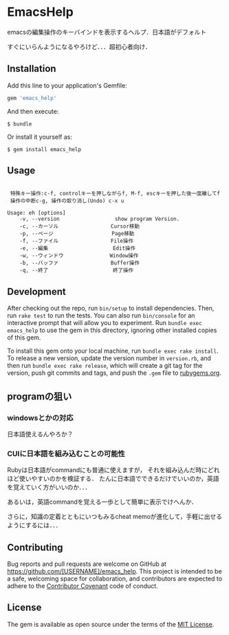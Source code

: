# EmacsHelp

emacsの編集操作のキーバインドを表示するヘルプ．日本語がデフォルト

すぐにいらんようになるやろけど．．．超初心者向け．


## Installation

Add this line to your application's Gemfile:

```ruby
gem 'emacs_help'
```

And then execute:

    $ bundle

Or install it yourself as:

    $ gem install emacs_help

## Usage

```

 特殊キー操作:c-f, controlキーを押しながらf, M-f, escキーを押した後一度離してf
 操作の中断c-g, 操作の取り消し(Undo) c-x u

Usage: eh [options]
    -v, --version                  show program Version.
    -c, --カーソル                 Cursor移動
    -p, --ページ                   Page移動
    -f, --ファイル                 File操作
    -e, --編集                     Edit操作
    -w, --ウィンドウ               Window操作
    -b, --バッファ                 Buffer操作
    -q, --終了                     終了操作
```


## Development

After checking out the repo, run `bin/setup` to install dependencies. Then, run `rake test` to run the tests. You can also run `bin/console` for an interactive prompt that will allow you to experiment. Run `bundle exec emacs_help` to use the gem in this directory, ignoring other installed copies of this gem.

To install this gem onto your local machine, run `bundle exec rake install`. To release a new version, update the version number in `version.rb`, and then run `bundle exec rake release`, which will create a git tag for the version, push git commits and tags, and push the `.gem` file to [rubygems.org](https://rubygems.org).

## programの狙い

### windowsとかの対応
日本語使えるんやろか？

### CUIに日本語を組み込むことの可能性
Rubyは日本語がcommandにも普通に使えますが，
それを組み込んだ時にどれほど使いやすいのかを検証する．
たんに日本語でできるだけでいいのか，英語を覚えていく方がいいのか．．．

あるいは，英語commandを覚える一歩として簡単に表示でけへんか．

さらに，知識の定着とともにいつもみるcheat memoが進化して，手軽に出せるようにするには．．．

## Contributing

Bug reports and pull requests are welcome on GitHub at https://github.com/[USERNAME]/emacs_help. This project is intended to be a safe, welcoming space for collaboration, and contributors are expected to adhere to the [Contributor Covenant](http://contributor-covenant.org) code of conduct.


## License

The gem is available as open source under the terms of the [MIT License](http://opensource.org/licenses/MIT).

